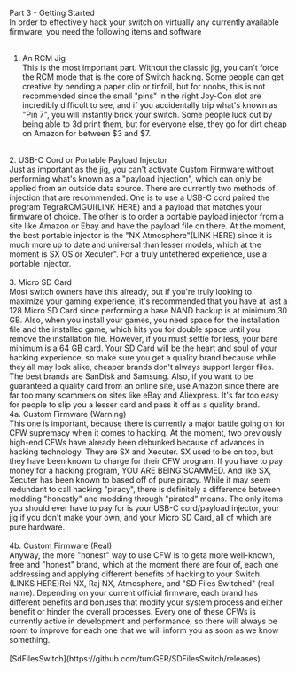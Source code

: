 Part 3 - Getting Started<br/>
In order to effectively hack your switch on virtually any currently available firmware, you need the following items and software<br/>
<br/>
1. An RCM Jig<br/>
This is the most important part. Without the classic jig, you can't force the RCM mode that is the core of Switch hacking. Some people can get creative by bending a paper clip or tinfoil, but for noobs, this is not recommended since the small "pins" in the right Joy-Con slot are incredibly difficult to see, and if you accidentally trip what's known as "Pin 7", you will instantly brick your switch. Some people luck out by being able to 3d print them, but for everyone else, they go for dirt cheap on Amazon for between $3 and $7.<br/>
<br/>
2. USB-C Cord or Portable Payload Injector<br/>
Just as important as the jig, you can't activate Custom Firmware without performing what's known as a "payload injection", which can only be applied from an outside data source. There are currently two methods of injection that are recommended. One is to use a USB-C cord paired the program TegraRCMGUI(LINK HERE) and a payload that matches your firmware of choice. The other is to order a portable payload injector from a site like Amazon or Ebay and have the payload file on there. At the moment, the best portable injector is the "NX Atmosphere"(LINK HERE) since it is much more up to date and universal than lesser models, which at the moment is SX OS or Xecuter". For a truly untethered experience, use a portable injector.<br/>
<br/>
3. Micro SD Card<br/>
Most switch owners have this already, but if you're truly looking to maximize your gaming experience, it's recommended that you have at last a 128 Micro SD Card since performing a base NAND backup is at minimum 30 GB. Also, when you install your games, you need space for the installation file and the installed game, which hits you for double space until you remove the installation file. However, if you must settle for less, your bare minimum is a 64 GB card. Your SD Card will be the heart and soul of your hacking experience, so make sure you get a quality brand because while they all may look alike, cheaper brands don't always support larger files. The best brands are SanDisk and Samsung. Also, if you want to be guaranteed a quality card from an online site, use Amazon since there are far too many scammers on sites like eBay and Aliexpress. It's far too easy for people to slip you a lesser card and pass it off as a quality brand.<br/>
4a. Custom Firmware (Warning)<br/>
This one is important, because there is currently a major battle going on for CFW supremacy when it comes to hacking. At the moment, two previously high-end CFWs have already been debunked because of advances in hacking technology. They are SX and Xecuter. SX used to be on top, but they have been known to charge for their CFW program. If you have to pay money for a hacking program, YOU ARE BEING SCAMMED. And like SX, Xecuter has been known to based off of pure piracy. While it may seem redundant to call hacking "piracy", there is definitely a difference between modding "honestly" and modding through "pirated" means. The only items you should ever have to pay for is your USB-C cord/payload injector, your jig if you don't make your own, and your Micro SD Card, all of which are pure hardware.<br/>
<br/>
4b. Custom Firmware (Real)<br/>
Anyway, the more "honest" way to use CFW is to geta more well-known, free and "honest" brand, which at the moment there are four of, each one addressing and applying different benefits of hacking to your Switch. (LINKS HERE)Rei NX, Raj NX, Atmosphere, and "SD Files Switched" (real name). Depending on your current official firmware, each brand has different benefits and bonuses that modify your system process and either benefit or hinder the overall processes. Every one of these CFWs is currently active in development and performance, so there will always be room to improve for each one that we will inform you as soon as we know something.<br/>
<br/>
[SdFilesSwitch](https://github.com/tumGER/SDFilesSwitch/releases)
